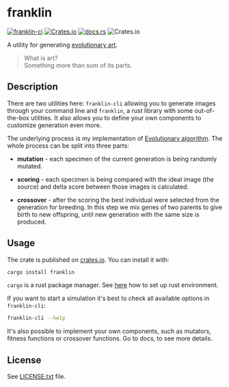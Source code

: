 # franklin

[![franklin-ci](https://github.com/nathiss/franklin/actions/workflows/franklin-ci.yml/badge.svg?branch=development)](https://github.com/nathiss/franklin/actions/workflows/franklin-ci.yml)
[![Crates.io](https://img.shields.io/crates/v/franklin)](https://crates.io/crates/franklin)
[![docs.rs](https://docs.rs/franklin/badge.svg)](https://docs.rs/franklin/)
![Crates.io](https://img.shields.io/crates/l/franklin)

A utility for generating [evolutionary art](https://en.wikipedia.org/wiki/Evolutionary_art).

> What is art?  
> Something more than sum of its parts.

## Description

There are two utilities here: `franklin-cli` allowing you to generate images through your command line and `franklin`,
a rust library with some out-of-the-box utilities. It also allows you to define your own components to customize
generation even more.

The underlying process is my implementation of [Evolutionary algorithm](https://en.wikipedia.org/wiki/Evolutionary_algorithm).
The whole process can be split into three parts:

* **mutation** - each specimen of the current generation is being randomly mutated.

* **scoring** - each specimen is being compared with the ideal image (the source) and delta score between those images
is calculated.

* **crossover** - after the scoring the best individual were selected from the generation for breeding. In this step we
mix genes of two parents to give birth to new offspring, until new generation with the same size is produced.

## Usage

The crate is published on [crates.io](https://crates.io/crates/franklin). You can install it with:

```sh
cargo install franklin
```

`cargo` is a rust package manager. See [here](https://www.rust-lang.org/learn/get-started) how to set up rust
environment.

If you want to start a simulation it's best to check all available options in `franklin-cli`:

```sh
franklin-cli --help
```

It's also possible to implement your own components, such as mutators, fitness functions or crossover functions.
Go to docs, to see more details.

## License

See [LICENSE.txt](LICENSE.txt) file.
